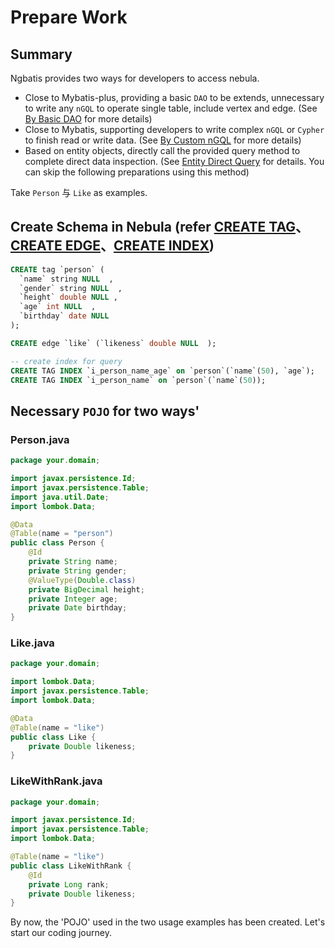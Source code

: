 # Prepare Work

## Summary

Ngbatis provides two ways for developers to access nebula.

- Close to Mybatis-plus, providing a basic `DAO` to be extends, unnecessary to write any `nGQL` to operate single table, include vertex and edge. (See [By Basic DAO](./dao-basic) for more details)
- Close to Mybatis, supporting developers to write complex `nGQL` or `Cypher` to finish read or write data. (See [By Custom nGQL](./custom-crud) for more details)
- Based on entity objects, directly call the provided query method to complete direct data inspection. (See [Entity Direct Query](./entity-query.md) for details. You can skip the following preparations using this method)

Take  `Person` 与 `Like` as examples.

## Create Schema in Nebula (refer [CREATE TAG](https://docs.nebula-graph.com.cn/3.1.0/3.ngql-guide/10.tag-statements/1.create-tag/)、[CREATE EDGE](https://docs.nebula-graph.com.cn/3.1.0/3.ngql-guide/11.edge-type-statements/1.create-edge/)、[CREATE INDEX](https://docs.nebula-graph.com.cn/3.1.0/3.ngql-guide/14.native-index-statements/1.create-native-index/))

```sql
CREATE tag `person` (
  `name` string NULL  , 
  `gender` string NULL  , 
  `height` double NULL ,
  `age` int NULL  , 
  `birthday` date NULL  
);
```

```sql
CREATE edge `like` (`likeness` double NULL  );
```

```sql
-- create index for query
CREATE TAG INDEX `i_person_name_age` on `person`(`name`(50), `age`);
CREATE TAG INDEX `i_person_name` on `person`(`name`(50));
```

## Necessary `POJO` for two ways'

### Person.java

```java
package your.domain;

import javax.persistence.Id;
import javax.persistence.Table;
import java.util.Date;
import lombok.Data;

@Data
@Table(name = "person")
public class Person {
    @Id
    private String name;
    private String gender;
    @ValueType(Double.class)
    private BigDecimal height;
    private Integer age;
    private Date birthday;
}
```

### Like.java

```java
package your.domain;

import lombok.Data;
import javax.persistence.Table;
import lombok.Data;

@Data
@Table(name = "like")
public class Like {
    private Double likeness;
}
```

### LikeWithRank.java

```java
package your.domain;

import javax.persistence.Id;
import javax.persistence.Table;
import lombok.Data;

@Table(name = "like")
public class LikeWithRank {
    @Id
    private Long rank;
    private Double likeness;
}
```

By now, the 'POJO' used in the two usage examples has been created. Let's start our coding journey.
